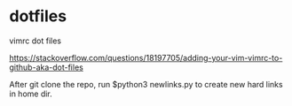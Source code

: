 # dotfiles
vimrc dot files

https://stackoverflow.com/questions/18197705/adding-your-vim-vimrc-to-github-aka-dot-files

After git clone the repo, run $python3 newlinks.py to create new hard links in home dir. 

